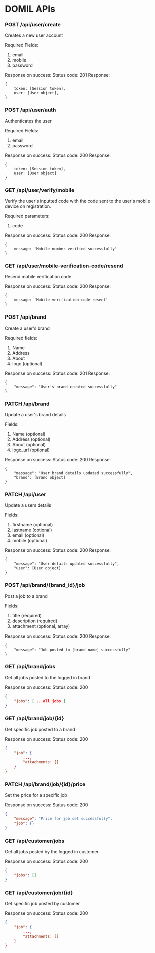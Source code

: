 # DOMIL APIs


### POST /api/user/create
Creates a new user account

Required Fields:
1. email
2. mobile
3. password

Response on success:
Status code: 201
Response:
```
{
    token: [Session token],
    user: [User object],
}
```


### POST /api/user/auth
Authenticates the user

Required Fields:
1. email
2. password

Response on success:
Status code: 200
Response:
```
{
    token: [Session token],
    user: [User object]
}
```


### GET /api/user/verify/mobile
Verify the user's inputted code with the code sent to the user's mobile device on registration.

Required parameters:
1. code

Response on success:
Status code: 200
Response:
```
{
    message: 'Mobile number verified successfully'
}
```


### GET /api/user/mobile-verification-code/resend
Resend mobile verification code

Response on success:
Status code: 200
Response:
```
{
    message: 'Mobile verification code resent'
}
```


### POST /api/brand
Create a user's brand

Required fields:
1. Name
2. Address
3. About
4. logo (optional)

Response on success:
Status code: 201
Response:
```
{
    "message": "User's brand created successfully"
}
```


### PATCH /api/brand
Update a user's brand details

Fields:
1. Name (optional)
2. Address (optional)
3. About (optional)
4. logo_url (optional)

Response on success:
Status code: 200
Response:
```
{
    "message": "User brand details updated successfully",
    "brand": [Brand object]
}
```


### PATCH /api/user
Update a users details

Fields:
1. firstname (optional)
2. lastname (optional)
3. email (optional)
4. mobile (optional)

Response on success:
Status code: 200
Response:
```
{
    "message": "User details updated successfully",
    "user": [User object]
}
```


### POST /api/brand/{brand_id}/job
Post a job to a brand

Fields:
1. title (required)
2. description (required)
3. attachment (optional, array)

Response on success:
Status code: 200
Response:
```
{
    "message": "Job posted to [brand name] successfully"
}
```


### GET /api/brand/jobs
Get all jobs posted to the logged in brand

Response on success:
Status code: 200
```json
{
    "jobs": [ ...all jobs ]
}
```

### GET /api/brand/job/{id}
Get specific job posted to a brand

Response on success:
Status code: 200
```json
{
    "job": {
        ...,
        "attachments: []
    }
}
```

### PATCH /api/brand/job/{id}/price
Set the price for a specific job

Response on success:
Status code: 200
```json
{
    "message": "Price for job set successfully",
    "job": {}
}
```


### GET /api/customer/jobs
Get all jobs posted by the logged in customer

Response on success:
Status code: 200
```json
{
    "jobs": []
}
```

### GET /api/customer/job/{id}
Get specific job posted by customer

Response on success:
Status code: 200
```json
{
    "job": {
        ...,
        "attachments: []
    }
}
```

